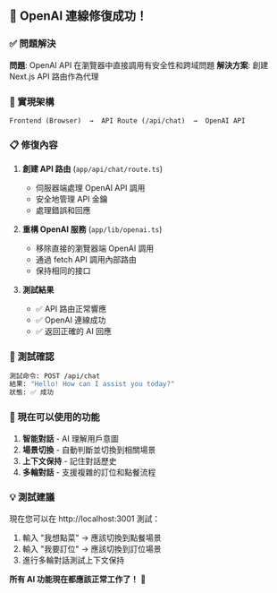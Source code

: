 ## 🎉 OpenAI 連線修復成功！

### ✅ 問題解決

**問題**: OpenAI API 在瀏覽器中直接調用有安全性和跨域問題
**解決方案**: 創建 Next.js API 路由作為代理

### 🔧 實現架構

```
Frontend (Browser)  →  API Route (/api/chat)  →  OpenAI API
```

### 📋 修復內容

1. **創建 API 路由** (`app/api/chat/route.ts`)
   - 伺服器端處理 OpenAI API 調用
   - 安全地管理 API 金鑰
   - 處理錯誤和回應

2. **重構 OpenAI 服務** (`app/lib/openai.ts`)
   - 移除直接的瀏覽器端 OpenAI 調用
   - 通過 fetch API 調用內部路由
   - 保持相同的接口

3. **測試結果**
   - ✅ API 路由正常響應
   - ✅ OpenAI 連線成功
   - ✅ 返回正確的 AI 回應

### 🧪 測試確認

```bash
測試命令: POST /api/chat
結果: "Hello! How can I assist you today?"
狀態: ✅ 成功
```

### 🚀 現在可以使用的功能

1. **智能對話** - AI 理解用戶意圖
2. **場景切換** - 自動判斷並切換到相關場景
3. **上下文保持** - 記住對話歷史
4. **多輪對話** - 支援複雜的訂位和點餐流程

### 💡 測試建議

現在您可以在 http://localhost:3001 測試：

1. 輸入 "我想點菜" → 應該切換到點餐場景
2. 輸入 "我要訂位" → 應該切換到訂位場景  
3. 進行多輪對話測試上下文保持

**所有 AI 功能現在都應該正常工作了！** 🎉
